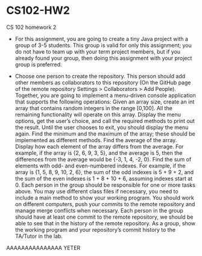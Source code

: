 # CS102-HW2
CS 102 homework 2 


* For this assignment, you are going to create a tiny Java project with a group of 3-5 students. This group is valid for only this assignment; you do not have to team up with your term project members, but if you already found your group, then doing this assignment with your project group is preferred.

* Choose one person to create the repository. This person should add other members as collaborators to this repository (On the GitHub page of the remote repository Settings > Collaborators > Add People).
Together, you are going to implement a menu-driven console application that supports the following operations:
Given an array size, create an int array that contains random integers in the range [0,100]. All the remaining functionality will operate on this array.
Display the menu options, get the user’s choice, and call the required methods to print out the result. Until the user chooses to exit, you should display the menu again.
Find the minimum and the maximum of the array; these should be implemented as different methods.
Find the average of the array. Display how each element of the array differs from the average. For example, if the array is {2, 6, 9, 3, 5}, and the average is 5, then the differences from the average would be {-3, 1, 4, -2, 0}.
Find the sum of elements with odd- and even-numbered indexes. For example, if the array is {1, 5, 8, 9, 10, 2, 6}, the sum of the odd indexes is 5 + 9 + 2, and the sum of the even indexes is 1 + 8 + 10 + 6, assuming indexes start at 0.
Each person in the group should be responsible for one or more tasks above. You may use different class files if necessary, you need to include a main method to show your working program. You should work on different computers, push your commits to the remote repository and manage merge conflicts when necessary. Each person in the group should have at least one commit to the remote repository, we should be able to see that in the history of the remote repository.
As a group, show the working program and your repository’s commit history to the TA/Tutor in the lab.

AAAAAAAAAAAAAAA YETER

